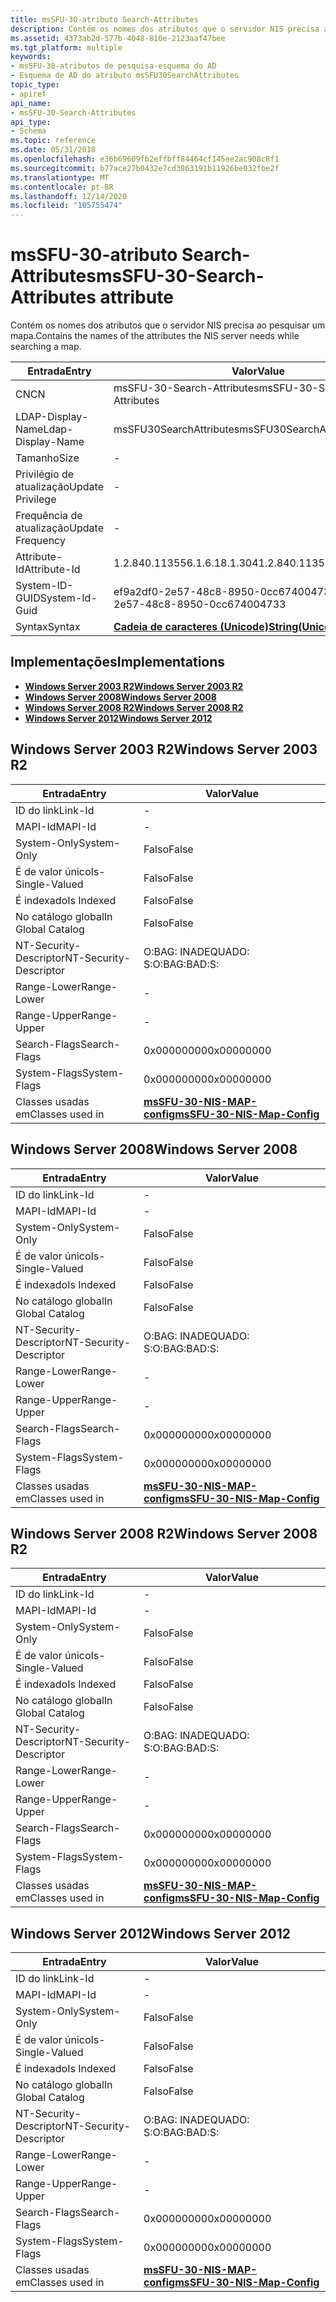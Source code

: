```yaml
---
title: msSFU-30-atributo Search-Attributes
description: Contém os nomes dos atributos que o servidor NIS precisa ao pesquisar um mapa.
ms.assetid: 4373ab2d-577b-4048-810e-2123aaf47bee
ms.tgt_platform: multiple
keywords:
- msSFU-30-atributos de pesquisa-esquema do AD
- Esquema de AD do atributo msSFU30SearchAttributes
topic_type:
- apiref
api_name:
- msSFU-30-Search-Attributes
api_type:
- Schema
ms.topic: reference
ms.date: 05/31/2018
ms.openlocfilehash: e36b69609fb2effbff84464cf145ee2ac908c8f1
ms.sourcegitcommit: b77ace27b0432e7cd3863191b11926be032fbe2f
ms.translationtype: MT
ms.contentlocale: pt-BR
ms.lasthandoff: 12/14/2020
ms.locfileid: "105755474"
---
```

# <a name="mssfu-30-search-attributes-attribute"></a><span data-ttu-id="e4ee9-105">msSFU-30-atributo Search-Attributes</span><span class="sxs-lookup"><span data-stu-id="e4ee9-105">msSFU-30-Search-Attributes attribute</span></span>

<span data-ttu-id="e4ee9-106">Contém os nomes dos atributos que o servidor NIS precisa ao pesquisar um mapa.</span><span class="sxs-lookup"><span data-stu-id="e4ee9-106">Contains the names of the attributes the NIS server needs while searching a map.</span></span>



| <span data-ttu-id="e4ee9-107">Entrada</span><span class="sxs-lookup"><span data-stu-id="e4ee9-107">Entry</span></span> | <span data-ttu-id="e4ee9-108">Valor</span><span class="sxs-lookup"><span data-stu-id="e4ee9-108">Value</span></span> |
|-------------------|---------------------------------------------|
| <span data-ttu-id="e4ee9-109">CN</span><span class="sxs-lookup"><span data-stu-id="e4ee9-109">CN</span></span>                | <span data-ttu-id="e4ee9-110">msSFU-30-Search-Attributes</span><span class="sxs-lookup"><span data-stu-id="e4ee9-110">msSFU-30-Search-Attributes</span></span>                  |
| <span data-ttu-id="e4ee9-111">LDAP-Display-Name</span><span class="sxs-lookup"><span data-stu-id="e4ee9-111">Ldap-Display-Name</span></span> | <span data-ttu-id="e4ee9-112">msSFU30SearchAttributes</span><span class="sxs-lookup"><span data-stu-id="e4ee9-112">msSFU30SearchAttributes</span></span>                     |
| <span data-ttu-id="e4ee9-113">Tamanho</span><span class="sxs-lookup"><span data-stu-id="e4ee9-113">Size</span></span>              | \-                                          |
| <span data-ttu-id="e4ee9-114">Privilégio de atualização</span><span class="sxs-lookup"><span data-stu-id="e4ee9-114">Update Privilege</span></span>  | \-                                          |
| <span data-ttu-id="e4ee9-115">Frequência de atualização</span><span class="sxs-lookup"><span data-stu-id="e4ee9-115">Update Frequency</span></span>  | \-                                          |
| <span data-ttu-id="e4ee9-116">Attribute-Id</span><span class="sxs-lookup"><span data-stu-id="e4ee9-116">Attribute-Id</span></span>      | <span data-ttu-id="e4ee9-117">1.2.840.113556.1.6.18.1.304</span><span class="sxs-lookup"><span data-stu-id="e4ee9-117">1.2.840.113556.1.6.18.1.304</span></span>                 |
| <span data-ttu-id="e4ee9-118">System-ID-GUID</span><span class="sxs-lookup"><span data-stu-id="e4ee9-118">System-Id-Guid</span></span>    | <span data-ttu-id="e4ee9-119">ef9a2df0-2e57-48c8-8950-0cc674004733</span><span class="sxs-lookup"><span data-stu-id="e4ee9-119">ef9a2df0-2e57-48c8-8950-0cc674004733</span></span>        |
| <span data-ttu-id="e4ee9-120">Syntax</span><span class="sxs-lookup"><span data-stu-id="e4ee9-120">Syntax</span></span>            | [<span data-ttu-id="e4ee9-121">**Cadeia de caracteres (Unicode)**</span><span class="sxs-lookup"><span data-stu-id="e4ee9-121">**String(Unicode)**</span></span>](s-string-unicode.md) |



## <a name="implementations"></a><span data-ttu-id="e4ee9-122">Implementações</span><span class="sxs-lookup"><span data-stu-id="e4ee9-122">Implementations</span></span>

-   [<span data-ttu-id="e4ee9-123">**Windows Server 2003 R2**</span><span class="sxs-lookup"><span data-stu-id="e4ee9-123">**Windows Server 2003 R2**</span></span>](#windows-server-2003-r2)
-   [<span data-ttu-id="e4ee9-124">**Windows Server 2008**</span><span class="sxs-lookup"><span data-stu-id="e4ee9-124">**Windows Server 2008**</span></span>](#windows-server-2008)
-   [<span data-ttu-id="e4ee9-125">**Windows Server 2008 R2**</span><span class="sxs-lookup"><span data-stu-id="e4ee9-125">**Windows Server 2008 R2**</span></span>](#windows-server-2008-r2)
-   [<span data-ttu-id="e4ee9-126">**Windows Server 2012**</span><span class="sxs-lookup"><span data-stu-id="e4ee9-126">**Windows Server 2012**</span></span>](#windows-server-2012)

## <a name="windows-server-2003-r2"></a><span data-ttu-id="e4ee9-127">Windows Server 2003 R2</span><span class="sxs-lookup"><span data-stu-id="e4ee9-127">Windows Server 2003 R2</span></span>



| <span data-ttu-id="e4ee9-128">Entrada</span><span class="sxs-lookup"><span data-stu-id="e4ee9-128">Entry</span></span> | <span data-ttu-id="e4ee9-129">Valor</span><span class="sxs-lookup"><span data-stu-id="e4ee9-129">Value</span></span> |
|------------------------|---------------------------------------------------------------------|
| <span data-ttu-id="e4ee9-130">ID do link</span><span class="sxs-lookup"><span data-stu-id="e4ee9-130">Link-Id</span></span>                | \-                                                                  |
| <span data-ttu-id="e4ee9-131">MAPI-Id</span><span class="sxs-lookup"><span data-stu-id="e4ee9-131">MAPI-Id</span></span>                | \-                                                                  |
| <span data-ttu-id="e4ee9-132">System-Only</span><span class="sxs-lookup"><span data-stu-id="e4ee9-132">System-Only</span></span>            | <span data-ttu-id="e4ee9-133">Falso</span><span class="sxs-lookup"><span data-stu-id="e4ee9-133">False</span></span>                                                               |
| <span data-ttu-id="e4ee9-134">É de valor único</span><span class="sxs-lookup"><span data-stu-id="e4ee9-134">Is-Single-Valued</span></span>       | <span data-ttu-id="e4ee9-135">Falso</span><span class="sxs-lookup"><span data-stu-id="e4ee9-135">False</span></span>                                                               |
| <span data-ttu-id="e4ee9-136">É indexado</span><span class="sxs-lookup"><span data-stu-id="e4ee9-136">Is Indexed</span></span>             | <span data-ttu-id="e4ee9-137">Falso</span><span class="sxs-lookup"><span data-stu-id="e4ee9-137">False</span></span>                                                               |
| <span data-ttu-id="e4ee9-138">No catálogo global</span><span class="sxs-lookup"><span data-stu-id="e4ee9-138">In Global Catalog</span></span>      | <span data-ttu-id="e4ee9-139">Falso</span><span class="sxs-lookup"><span data-stu-id="e4ee9-139">False</span></span>                                                               |
| <span data-ttu-id="e4ee9-140">NT-Security-Descriptor</span><span class="sxs-lookup"><span data-stu-id="e4ee9-140">NT-Security-Descriptor</span></span> | <span data-ttu-id="e4ee9-141">O:BAG: INADEQUADO: S:</span><span class="sxs-lookup"><span data-stu-id="e4ee9-141">O:BAG:BAD:S:</span></span>                                                        |
| <span data-ttu-id="e4ee9-142">Range-Lower</span><span class="sxs-lookup"><span data-stu-id="e4ee9-142">Range-Lower</span></span>            | \-                                                                  |
| <span data-ttu-id="e4ee9-143">Range-Upper</span><span class="sxs-lookup"><span data-stu-id="e4ee9-143">Range-Upper</span></span>            | \-                                                                  |
| <span data-ttu-id="e4ee9-144">Search-Flags</span><span class="sxs-lookup"><span data-stu-id="e4ee9-144">Search-Flags</span></span>           | <span data-ttu-id="e4ee9-145">0x00000000</span><span class="sxs-lookup"><span data-stu-id="e4ee9-145">0x00000000</span></span>                                                          |
| <span data-ttu-id="e4ee9-146">System-Flags</span><span class="sxs-lookup"><span data-stu-id="e4ee9-146">System-Flags</span></span>           | <span data-ttu-id="e4ee9-147">0x00000000</span><span class="sxs-lookup"><span data-stu-id="e4ee9-147">0x00000000</span></span>                                                          |
| <span data-ttu-id="e4ee9-148">Classes usadas em</span><span class="sxs-lookup"><span data-stu-id="e4ee9-148">Classes used in</span></span>        | [<span data-ttu-id="e4ee9-149">**msSFU-30-NIS-MAP-config**</span><span class="sxs-lookup"><span data-stu-id="e4ee9-149">**msSFU-30-NIS-Map-Config**</span></span>](c-mssfu30nismapconfig.md)<br/> |



## <a name="windows-server-2008"></a><span data-ttu-id="e4ee9-150">Windows Server 2008</span><span class="sxs-lookup"><span data-stu-id="e4ee9-150">Windows Server 2008</span></span>



| <span data-ttu-id="e4ee9-151">Entrada</span><span class="sxs-lookup"><span data-stu-id="e4ee9-151">Entry</span></span> | <span data-ttu-id="e4ee9-152">Valor</span><span class="sxs-lookup"><span data-stu-id="e4ee9-152">Value</span></span> |
|------------------------|---------------------------------------------------------------------|
| <span data-ttu-id="e4ee9-153">ID do link</span><span class="sxs-lookup"><span data-stu-id="e4ee9-153">Link-Id</span></span>                | \-                                                                  |
| <span data-ttu-id="e4ee9-154">MAPI-Id</span><span class="sxs-lookup"><span data-stu-id="e4ee9-154">MAPI-Id</span></span>                | \-                                                                  |
| <span data-ttu-id="e4ee9-155">System-Only</span><span class="sxs-lookup"><span data-stu-id="e4ee9-155">System-Only</span></span>            | <span data-ttu-id="e4ee9-156">Falso</span><span class="sxs-lookup"><span data-stu-id="e4ee9-156">False</span></span>                                                               |
| <span data-ttu-id="e4ee9-157">É de valor único</span><span class="sxs-lookup"><span data-stu-id="e4ee9-157">Is-Single-Valued</span></span>       | <span data-ttu-id="e4ee9-158">Falso</span><span class="sxs-lookup"><span data-stu-id="e4ee9-158">False</span></span>                                                               |
| <span data-ttu-id="e4ee9-159">É indexado</span><span class="sxs-lookup"><span data-stu-id="e4ee9-159">Is Indexed</span></span>             | <span data-ttu-id="e4ee9-160">Falso</span><span class="sxs-lookup"><span data-stu-id="e4ee9-160">False</span></span>                                                               |
| <span data-ttu-id="e4ee9-161">No catálogo global</span><span class="sxs-lookup"><span data-stu-id="e4ee9-161">In Global Catalog</span></span>      | <span data-ttu-id="e4ee9-162">Falso</span><span class="sxs-lookup"><span data-stu-id="e4ee9-162">False</span></span>                                                               |
| <span data-ttu-id="e4ee9-163">NT-Security-Descriptor</span><span class="sxs-lookup"><span data-stu-id="e4ee9-163">NT-Security-Descriptor</span></span> | <span data-ttu-id="e4ee9-164">O:BAG: INADEQUADO: S:</span><span class="sxs-lookup"><span data-stu-id="e4ee9-164">O:BAG:BAD:S:</span></span>                                                        |
| <span data-ttu-id="e4ee9-165">Range-Lower</span><span class="sxs-lookup"><span data-stu-id="e4ee9-165">Range-Lower</span></span>            | \-                                                                  |
| <span data-ttu-id="e4ee9-166">Range-Upper</span><span class="sxs-lookup"><span data-stu-id="e4ee9-166">Range-Upper</span></span>            | \-                                                                  |
| <span data-ttu-id="e4ee9-167">Search-Flags</span><span class="sxs-lookup"><span data-stu-id="e4ee9-167">Search-Flags</span></span>           | <span data-ttu-id="e4ee9-168">0x00000000</span><span class="sxs-lookup"><span data-stu-id="e4ee9-168">0x00000000</span></span>                                                          |
| <span data-ttu-id="e4ee9-169">System-Flags</span><span class="sxs-lookup"><span data-stu-id="e4ee9-169">System-Flags</span></span>           | <span data-ttu-id="e4ee9-170">0x00000000</span><span class="sxs-lookup"><span data-stu-id="e4ee9-170">0x00000000</span></span>                                                          |
| <span data-ttu-id="e4ee9-171">Classes usadas em</span><span class="sxs-lookup"><span data-stu-id="e4ee9-171">Classes used in</span></span>        | [<span data-ttu-id="e4ee9-172">**msSFU-30-NIS-MAP-config**</span><span class="sxs-lookup"><span data-stu-id="e4ee9-172">**msSFU-30-NIS-Map-Config**</span></span>](c-mssfu30nismapconfig.md)<br/> |



## <a name="windows-server-2008-r2"></a><span data-ttu-id="e4ee9-173">Windows Server 2008 R2</span><span class="sxs-lookup"><span data-stu-id="e4ee9-173">Windows Server 2008 R2</span></span>



| <span data-ttu-id="e4ee9-174">Entrada</span><span class="sxs-lookup"><span data-stu-id="e4ee9-174">Entry</span></span> | <span data-ttu-id="e4ee9-175">Valor</span><span class="sxs-lookup"><span data-stu-id="e4ee9-175">Value</span></span> |
|------------------------|---------------------------------------------------------------------|
| <span data-ttu-id="e4ee9-176">ID do link</span><span class="sxs-lookup"><span data-stu-id="e4ee9-176">Link-Id</span></span>                | \-                                                                  |
| <span data-ttu-id="e4ee9-177">MAPI-Id</span><span class="sxs-lookup"><span data-stu-id="e4ee9-177">MAPI-Id</span></span>                | \-                                                                  |
| <span data-ttu-id="e4ee9-178">System-Only</span><span class="sxs-lookup"><span data-stu-id="e4ee9-178">System-Only</span></span>            | <span data-ttu-id="e4ee9-179">Falso</span><span class="sxs-lookup"><span data-stu-id="e4ee9-179">False</span></span>                                                               |
| <span data-ttu-id="e4ee9-180">É de valor único</span><span class="sxs-lookup"><span data-stu-id="e4ee9-180">Is-Single-Valued</span></span>       | <span data-ttu-id="e4ee9-181">Falso</span><span class="sxs-lookup"><span data-stu-id="e4ee9-181">False</span></span>                                                               |
| <span data-ttu-id="e4ee9-182">É indexado</span><span class="sxs-lookup"><span data-stu-id="e4ee9-182">Is Indexed</span></span>             | <span data-ttu-id="e4ee9-183">Falso</span><span class="sxs-lookup"><span data-stu-id="e4ee9-183">False</span></span>                                                               |
| <span data-ttu-id="e4ee9-184">No catálogo global</span><span class="sxs-lookup"><span data-stu-id="e4ee9-184">In Global Catalog</span></span>      | <span data-ttu-id="e4ee9-185">Falso</span><span class="sxs-lookup"><span data-stu-id="e4ee9-185">False</span></span>                                                               |
| <span data-ttu-id="e4ee9-186">NT-Security-Descriptor</span><span class="sxs-lookup"><span data-stu-id="e4ee9-186">NT-Security-Descriptor</span></span> | <span data-ttu-id="e4ee9-187">O:BAG: INADEQUADO: S:</span><span class="sxs-lookup"><span data-stu-id="e4ee9-187">O:BAG:BAD:S:</span></span>                                                        |
| <span data-ttu-id="e4ee9-188">Range-Lower</span><span class="sxs-lookup"><span data-stu-id="e4ee9-188">Range-Lower</span></span>            | \-                                                                  |
| <span data-ttu-id="e4ee9-189">Range-Upper</span><span class="sxs-lookup"><span data-stu-id="e4ee9-189">Range-Upper</span></span>            | \-                                                                  |
| <span data-ttu-id="e4ee9-190">Search-Flags</span><span class="sxs-lookup"><span data-stu-id="e4ee9-190">Search-Flags</span></span>           | <span data-ttu-id="e4ee9-191">0x00000000</span><span class="sxs-lookup"><span data-stu-id="e4ee9-191">0x00000000</span></span>                                                          |
| <span data-ttu-id="e4ee9-192">System-Flags</span><span class="sxs-lookup"><span data-stu-id="e4ee9-192">System-Flags</span></span>           | <span data-ttu-id="e4ee9-193">0x00000000</span><span class="sxs-lookup"><span data-stu-id="e4ee9-193">0x00000000</span></span>                                                          |
| <span data-ttu-id="e4ee9-194">Classes usadas em</span><span class="sxs-lookup"><span data-stu-id="e4ee9-194">Classes used in</span></span>        | [<span data-ttu-id="e4ee9-195">**msSFU-30-NIS-MAP-config**</span><span class="sxs-lookup"><span data-stu-id="e4ee9-195">**msSFU-30-NIS-Map-Config**</span></span>](c-mssfu30nismapconfig.md)<br/> |



## <a name="windows-server-2012"></a><span data-ttu-id="e4ee9-196">Windows Server 2012</span><span class="sxs-lookup"><span data-stu-id="e4ee9-196">Windows Server 2012</span></span>



| <span data-ttu-id="e4ee9-197">Entrada</span><span class="sxs-lookup"><span data-stu-id="e4ee9-197">Entry</span></span> | <span data-ttu-id="e4ee9-198">Valor</span><span class="sxs-lookup"><span data-stu-id="e4ee9-198">Value</span></span> |
|------------------------|---------------------------------------------------------------------|
| <span data-ttu-id="e4ee9-199">ID do link</span><span class="sxs-lookup"><span data-stu-id="e4ee9-199">Link-Id</span></span>                | \-                                                                  |
| <span data-ttu-id="e4ee9-200">MAPI-Id</span><span class="sxs-lookup"><span data-stu-id="e4ee9-200">MAPI-Id</span></span>                | \-                                                                  |
| <span data-ttu-id="e4ee9-201">System-Only</span><span class="sxs-lookup"><span data-stu-id="e4ee9-201">System-Only</span></span>            | <span data-ttu-id="e4ee9-202">Falso</span><span class="sxs-lookup"><span data-stu-id="e4ee9-202">False</span></span>                                                               |
| <span data-ttu-id="e4ee9-203">É de valor único</span><span class="sxs-lookup"><span data-stu-id="e4ee9-203">Is-Single-Valued</span></span>       | <span data-ttu-id="e4ee9-204">Falso</span><span class="sxs-lookup"><span data-stu-id="e4ee9-204">False</span></span>                                                               |
| <span data-ttu-id="e4ee9-205">É indexado</span><span class="sxs-lookup"><span data-stu-id="e4ee9-205">Is Indexed</span></span>             | <span data-ttu-id="e4ee9-206">Falso</span><span class="sxs-lookup"><span data-stu-id="e4ee9-206">False</span></span>                                                               |
| <span data-ttu-id="e4ee9-207">No catálogo global</span><span class="sxs-lookup"><span data-stu-id="e4ee9-207">In Global Catalog</span></span>      | <span data-ttu-id="e4ee9-208">Falso</span><span class="sxs-lookup"><span data-stu-id="e4ee9-208">False</span></span>                                                               |
| <span data-ttu-id="e4ee9-209">NT-Security-Descriptor</span><span class="sxs-lookup"><span data-stu-id="e4ee9-209">NT-Security-Descriptor</span></span> | <span data-ttu-id="e4ee9-210">O:BAG: INADEQUADO: S:</span><span class="sxs-lookup"><span data-stu-id="e4ee9-210">O:BAG:BAD:S:</span></span>                                                        |
| <span data-ttu-id="e4ee9-211">Range-Lower</span><span class="sxs-lookup"><span data-stu-id="e4ee9-211">Range-Lower</span></span>            | \-                                                                  |
| <span data-ttu-id="e4ee9-212">Range-Upper</span><span class="sxs-lookup"><span data-stu-id="e4ee9-212">Range-Upper</span></span>            | \-                                                                  |
| <span data-ttu-id="e4ee9-213">Search-Flags</span><span class="sxs-lookup"><span data-stu-id="e4ee9-213">Search-Flags</span></span>           | <span data-ttu-id="e4ee9-214">0x00000000</span><span class="sxs-lookup"><span data-stu-id="e4ee9-214">0x00000000</span></span>                                                          |
| <span data-ttu-id="e4ee9-215">System-Flags</span><span class="sxs-lookup"><span data-stu-id="e4ee9-215">System-Flags</span></span>           | <span data-ttu-id="e4ee9-216">0x00000000</span><span class="sxs-lookup"><span data-stu-id="e4ee9-216">0x00000000</span></span>                                                          |
| <span data-ttu-id="e4ee9-217">Classes usadas em</span><span class="sxs-lookup"><span data-stu-id="e4ee9-217">Classes used in</span></span>        | [<span data-ttu-id="e4ee9-218">**msSFU-30-NIS-MAP-config**</span><span class="sxs-lookup"><span data-stu-id="e4ee9-218">**msSFU-30-NIS-Map-Config**</span></span>](c-mssfu30nismapconfig.md)<br/> |



 

 





